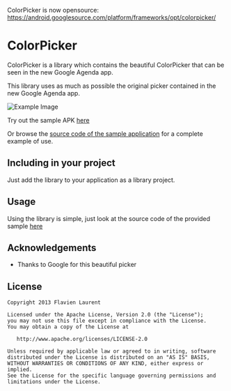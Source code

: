 ColorPicker is now opensource: https://android.googlesource.com/platform/frameworks/opt/colorpicker/

ColorPicker
==================

ColorPicker is a library which contains the beautiful ColorPicker that can be seen in the new Google Agenda app.

This library uses as much as possible the original picker contained in the new Google Agenda app.

![Example Image][1]

Try out the sample APK [here][2]

Or browse the [source code of the sample application][3] for a complete example of use.

Including in your project
-------------------------

Just add the library to your application as a library project.

Usage
---------

Using the library is simple, just look at the source code of the provided sample [here][4]


Acknowledgements
--------------------

* Thanks to Google for this beautiful picker

License
-----------

    Copyright 2013 Flavien Laurent

    Licensed under the Apache License, Version 2.0 (the "License");
    you may not use this file except in compliance with the License.
    You may obtain a copy of the License at

       http://www.apache.org/licenses/LICENSE-2.0

    Unless required by applicable law or agreed to in writing, software
    distributed under the License is distributed on an "AS IS" BASIS,
    WITHOUT WARRANTIES OR CONDITIONS OF ANY KIND, either express or implied.
    See the License for the specific language governing permissions and
    limitations under the License.
	
	
	

 [1]: https://raw.github.com/biboune/colorpicker/master/graphics/img1.png
 [2]: https://raw.github.com/biboune/colorpicker/master/colorpicker-sample.apk
 [3]: https://github.com/biboune/colorpicker/tree/master/colorpicker-sample
 [4]: https://github.com/biboune/colorpicker/blob/master/colorpicker-sample/src/com/fourmob/colorpicker/sample/MainActivity.java
